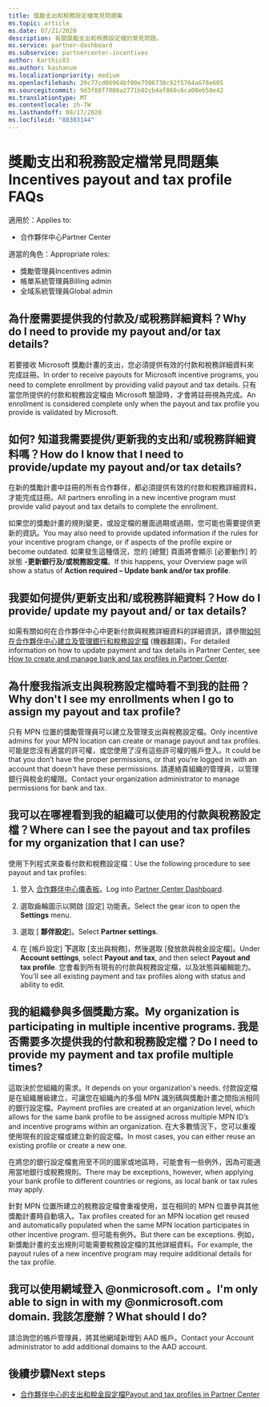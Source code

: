 ```yaml
---
title: 獎勵支出和稅務設定檔常見問題集
ms.topic: article
ms.date: 07/21/2020
description: 有關獎勵支出和稅務設定檔的常見問題。
ms.service: partner-dashboard
ms.subservice: partnercenter-incentives
author: Karthic83
ms.author: kashanum
ms.localizationpriority: medium
ms.openlocfilehash: 29c77cd06964bf00e7506738c92f5764a678e605
ms.sourcegitcommit: 9d3f88f7008a2771b02cb4af860c6ca00eb50e42
ms.translationtype: MT
ms.contentlocale: zh-TW
ms.lasthandoff: 08/17/2020
ms.locfileid: "88303144"
---
```

# <a name="incentives-payout-and-tax-profile-faqs"></a><span data-ttu-id="34ddd-103">獎勵支出和稅務設定檔常見問題集</span><span class="sxs-lookup"><span data-stu-id="34ddd-103">Incentives payout and tax profile FAQs</span></span>

<span data-ttu-id="34ddd-104">適用於：</span><span class="sxs-lookup"><span data-stu-id="34ddd-104">Applies to:</span></span>

- <span data-ttu-id="34ddd-105">合作夥伴中心</span><span class="sxs-lookup"><span data-stu-id="34ddd-105">Partner Center</span></span>

<span data-ttu-id="34ddd-106">適當的角色：</span><span class="sxs-lookup"><span data-stu-id="34ddd-106">Appropriate roles:</span></span>

- <span data-ttu-id="34ddd-107">獎勵管理員</span><span class="sxs-lookup"><span data-stu-id="34ddd-107">Incentives admin</span></span>
- <span data-ttu-id="34ddd-108">帳單系統管理員</span><span class="sxs-lookup"><span data-stu-id="34ddd-108">Billing admin</span></span>
- <span data-ttu-id="34ddd-109">全域系統管理員</span><span class="sxs-lookup"><span data-stu-id="34ddd-109">Global admin</span></span>

## <a name="why-do-i-need-to-provide-my-payout-andor-tax-details"></a><span data-ttu-id="34ddd-110">為什麼需要提供我的付款及/或稅務詳細資料？</span><span class="sxs-lookup"><span data-stu-id="34ddd-110">Why do I need to provide my payout and/or tax details?</span></span>

<span data-ttu-id="34ddd-111">若要接收 Microsoft 獎勵計畫的支出，您必須提供有效的付款和稅務詳細資料來完成註冊。</span><span class="sxs-lookup"><span data-stu-id="34ddd-111">In order to receive payouts for Microsoft incentive programs, you need to complete enrollment by providing valid payout and tax details.</span></span> <span data-ttu-id="34ddd-112">只有當您所提供的付款和稅務設定檔由 Microsoft 驗證時，才會將註冊視為完成。</span><span class="sxs-lookup"><span data-stu-id="34ddd-112">An enrollment is considered complete only when the payout and tax profile you provide is validated by Microsoft.</span></span>

## <a name="how-do-i-know-that-i-need-to-provideupdate-my-payout-andor-tax-details"></a><span data-ttu-id="34ddd-113">如何? 知道我需要提供/更新我的支出和/或稅務詳細資料嗎？</span><span class="sxs-lookup"><span data-stu-id="34ddd-113">How do I know that I need to provide/update my payout and/or tax details?</span></span>

<span data-ttu-id="34ddd-114">在新的獎勵計畫中註冊的所有合作夥伴，都必須提供有效的付款和稅務詳細資料，才能完成註冊。</span><span class="sxs-lookup"><span data-stu-id="34ddd-114">All partners enrolling in a new incentive program must provide valid payout and tax details to complete the enrollment.</span></span>

<span data-ttu-id="34ddd-115">如果您的獎勵計畫的規則變更，或設定檔的層面過期或過期，您可能也需要提供更新的資訊。</span><span class="sxs-lookup"><span data-stu-id="34ddd-115">You may also need to provide updated information if the rules for your incentive program change, or if aspects of the profile expire or become outdated.</span></span> <span data-ttu-id="34ddd-116">如果發生這種情況，您的 [總覽] 頁面將會顯示 [必要動作] 的狀態 **-更新銀行及/或稅務設定檔**。</span><span class="sxs-lookup"><span data-stu-id="34ddd-116">If this happens, your Overview page will show a status of **Action required – Update bank and/or tax profile**.</span></span>

## <a name="how-do-i-provide-update-my-payout-and-or-tax-details"></a><span data-ttu-id="34ddd-117">我要如何提供/更新支出和/或稅務詳細資料？</span><span class="sxs-lookup"><span data-stu-id="34ddd-117">How do I provide/ update my payout and/ or tax details?</span></span>

<span data-ttu-id="34ddd-118">如需有關如何在合作夥伴中心中更新付款與稅務詳細資料的詳細資訊，請參閱[如何在合作夥伴中心建立及管理銀行和稅務設定檔](https://support.microsoft.com/help/4524534/how-to-create-and-manage-bank-and-tax-profiles-in-partner-center) \(機器翻譯\)。</span><span class="sxs-lookup"><span data-stu-id="34ddd-118">For detailed information on how to update payment and tax details in Partner Center, see [How to create and manage bank and tax profiles in Partner Center](https://support.microsoft.com/help/4524534/how-to-create-and-manage-bank-and-tax-profiles-in-partner-center).</span></span>

## <a name="why-dont-i-see-my-enrollments-when-i-go-to-assign-my-payout-and-tax-profile"></a><span data-ttu-id="34ddd-119">為什麼我指派支出與稅務設定檔時看不到我的註冊？</span><span class="sxs-lookup"><span data-stu-id="34ddd-119">Why don't I see my enrollments when I go to assign my payout and tax profile?</span></span>

<span data-ttu-id="34ddd-120">只有 MPN 位置的獎勵管理員可以建立及管理支出與稅務設定檔。</span><span class="sxs-lookup"><span data-stu-id="34ddd-120">Only incentive admins for your MPN location can create or manage payout and tax profiles.</span></span> <span data-ttu-id="34ddd-121">可能是您沒有適當的許可權，或您使用了沒有這些許可權的帳戶登入。</span><span class="sxs-lookup"><span data-stu-id="34ddd-121">It could be that you don’t have the proper permissions, or that you’re logged in with an account that doesn't have these permissions.</span></span> <span data-ttu-id="34ddd-122">請連絡貴組織的管理員，以管理銀行與稅金的權限。</span><span class="sxs-lookup"><span data-stu-id="34ddd-122">Contact your organization administrator to manage permissions for bank and tax.</span></span>

## <a name="where-can-i-see-the-payout-and-tax-profiles-for-my-organization-that-i-can-use"></a><span data-ttu-id="34ddd-123">我可以在哪裡看到我的組織可以使用的付款與稅務設定檔？</span><span class="sxs-lookup"><span data-stu-id="34ddd-123">Where can I see the payout and tax profiles for my organization that I can use?</span></span>

<span data-ttu-id="34ddd-124">使用下列程式來查看付款和稅務設定檔：</span><span class="sxs-lookup"><span data-stu-id="34ddd-124">Use the following procedure to see payout and tax profiles:</span></span>

1. <span data-ttu-id="34ddd-125">登入 [合作夥伴中心儀表板](https://partner.microsoft.com/dashboard)。</span><span class="sxs-lookup"><span data-stu-id="34ddd-125">Log into [Partner Center Dashboard](https://partner.microsoft.com/dashboard).</span></span>

2. <span data-ttu-id="34ddd-126">選取齒輪圖示以開啟 [設定] 功能表。</span><span class="sxs-lookup"><span data-stu-id="34ddd-126">Select the gear icon to open the **Settings** menu.</span></span>

3. <span data-ttu-id="34ddd-127">選取 [ **夥伴設定**]。</span><span class="sxs-lookup"><span data-stu-id="34ddd-127">Select **Partner settings**.</span></span>

4. <span data-ttu-id="34ddd-128">在 [帳戶設定] **下**選取 [支出與稅務]，然後選取 [發放款與稅金設定檔]。</span><span class="sxs-lookup"><span data-stu-id="34ddd-128">Under **Account settings**, select **Payout and tax**, and then select **Payout and tax profile**.</span></span> <span data-ttu-id="34ddd-129">您會看到所有現有的付款與稅務設定檔，以及狀態與編輯能力。</span><span class="sxs-lookup"><span data-stu-id="34ddd-129">You’ll see all existing payment and tax profiles along with status and ability to edit.</span></span>

## <a name="my-organization-is-participating-in-multiple-incentive-programs-do-i-need-to-provide-my-payment-and-tax-profile-multiple-times"></a><span data-ttu-id="34ddd-130">我的組織參與多個獎勵方案。</span><span class="sxs-lookup"><span data-stu-id="34ddd-130">My organization is participating in multiple incentive programs.</span></span> <span data-ttu-id="34ddd-131">我是否需要多次提供我的付款和稅務設定檔？</span><span class="sxs-lookup"><span data-stu-id="34ddd-131">Do I need to provide my payment and tax profile multiple times?</span></span>

<span data-ttu-id="34ddd-132">這取決於您組織的需求。</span><span class="sxs-lookup"><span data-stu-id="34ddd-132">It depends on your organization's needs.</span></span> <span data-ttu-id="34ddd-133">付款設定檔是在組織層級建立，可讓您在組織內的多個 MPN 識別碼與獎勵計畫之間指派相同的銀行設定檔。</span><span class="sxs-lookup"><span data-stu-id="34ddd-133">Payment profiles are created at an organization level, which allows for the same bank profile to be assigned across multiple MPN ID’s and incentive programs within an organization.</span></span> <span data-ttu-id="34ddd-134">在大多數情況下，您可以重複使用現有的設定檔或建立新的設定檔。</span><span class="sxs-lookup"><span data-stu-id="34ddd-134">In most cases, you can either reuse an existing profile or create a new one.</span></span>

<span data-ttu-id="34ddd-135">在將您的銀行設定檔套用至不同的國家或地區時，可能會有一些例外，因為可能適用當地銀行或稅務規則。</span><span class="sxs-lookup"><span data-stu-id="34ddd-135">There may be exceptions, however, when applying your bank profile to different countries or regions, as local bank or tax rules may apply.</span></span>

<span data-ttu-id="34ddd-136">針對 MPN 位置所建立的稅務設定檔會重複使用，並在相同的 MPN 位置參與其他獎勵計畫時自動填入。</span><span class="sxs-lookup"><span data-stu-id="34ddd-136">Tax profiles created for an MPN location get reused and automatically populated when the same MPN location participates in other incentive program.</span></span> <span data-ttu-id="34ddd-137">但可能有例外。</span><span class="sxs-lookup"><span data-stu-id="34ddd-137">But there can be exceptions.</span></span> <span data-ttu-id="34ddd-138">例如，新獎勵計畫的支出規則可能需要稅務設定檔的其他詳細資料。</span><span class="sxs-lookup"><span data-stu-id="34ddd-138">For example, the payout rules of a new incentive program may require additional details for the tax profile.</span></span>  

## <a name="im-only-able-to-sign-in-with-my-onmicrosoftcom-domain-what-should-i-do"></a><span data-ttu-id="34ddd-139">我可以使用網域登入 @onmicrosoft.com 。</span><span class="sxs-lookup"><span data-stu-id="34ddd-139">I'm only able to sign in with my @onmicrosoft.com domain.</span></span> <span data-ttu-id="34ddd-140">我該怎麼辦？</span><span class="sxs-lookup"><span data-stu-id="34ddd-140">What should I do?</span></span>

<span data-ttu-id="34ddd-141">請洽詢您的帳戶管理員，將其他網域新增到 AAD 帳戶。</span><span class="sxs-lookup"><span data-stu-id="34ddd-141">Contact your Account administrator to add additional domains to the AAD account.</span></span>

## <a name="next-steps"></a><span data-ttu-id="34ddd-142">後續步驟</span><span class="sxs-lookup"><span data-stu-id="34ddd-142">Next steps</span></span>

- [<span data-ttu-id="34ddd-143">合作夥伴中心的支出和稅金設定檔</span><span class="sxs-lookup"><span data-stu-id="34ddd-143">Payout and tax profiles in Partner Center</span></span>](incentives-create-and-manage-your-payout-and-tax-profiles.md)